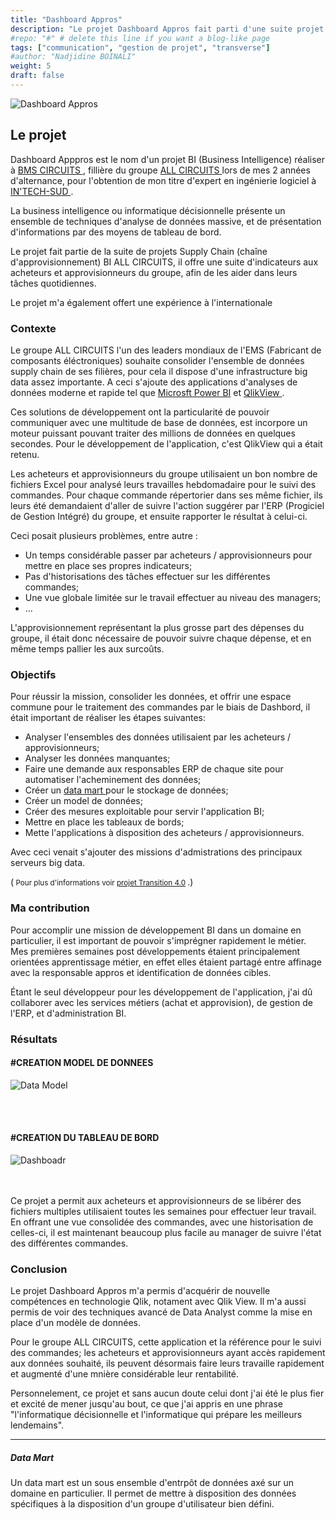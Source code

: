 ```yaml
---
title: "Dashboard Appros"
description: "Le projet Dashboard Appros fait parti d'une suite projet BI Supply Chain."
#repo: "#" # delete this line if you want a blog-like page
tags: ["communication", "gestion de projet", "transverse"]
#author: "Nadjidine BOINALI"
weight: 5
draft: false
---
```



![Dashboard Appros](../../images/project/home_page/dashboard.png)


## Le projet
Dashboard Apppros est le nom d'un projet BI (Business Intelligence) réaliser à <a href="https://bmscircuits.com/" targetv="_blank">BMS CIRCUITS </a>, fillière du groupe <a href="http://allcircuits.com/" target="_blank"> ALL CIRCUITS </a> lors de mes 2 années d'alternance, pour l'obtention de mon titre d'expert en ingénierie logiciel à <a href="https://www.intechinfo.fr/" target="_blank"> IN'TECH-SUD </a>.

La business intelligence ou informatique décisionnelle présente un ensemble de techniques d'analyse de données massive, et de présentation d'informations par des moyens de tableau de bord.

Le projet fait partie de la suite de projets Supply Chain (chaîne d'approvisionnement) BI ALL CIRCUITS, il offre une suite d'indicateurs aux acheteurs et approvisionneurs du groupe, afin de les aider dans leurs tâches quotidiennes.

Le projet m'a également offert une expérience à l'internationale

### Contexte
Le groupe ALL CIRCUITS l'un des leaders mondiaux de l'EMS (Fabricant de composants éléctroniques) souhaite consolider l'ensemble de données supply chain de ses filières, pour cela il dispose d'une infrastructure big data assez importante. A ceci s'ajoute des applications d'analyses de données moderne et rapide tel que <a href="https://powerbi.microsoft.com/" target="_blank">Microsft Power BI</a> et <a href="https://www.qlik.com/" target="_blank">QlikView </a>.

Ces solutions de développement ont la particularité de pouvoir communiquer avec une multitude de base de données, est incorpore un moteur puissant pouvant traiter des millions de données en quelques secondes.
Pour le développement de l'application, c'est QlikView qui a était retenu.

Les acheteurs et approvisionneurs du groupe utilisaient un bon nombre de fichiers Excel pour analysé leurs travailles hebdomadaire pour le suivi des commandes. Pour chaque commande répertorier dans ses même fichier, ils leurs été demandaient d'aller de suivre l'action suggérer par l'ERP (Progiciel de Gestion Intégré) du groupe, et ensuite rapporter le résultat à celui-ci. 

Ceci posait plusieurs problèmes, entre autre :
- Un temps considérable passer par acheteurs / approvisionneurs pour mettre en place ses propres indicateurs;
- Pas d'historisations des tâches effectuer sur les différentes commandes;
- Une vue globale limitée sur le travail effectuer au niveau des managers;
- ...

L'approvisionnement représentant la plus grosse part des dépenses du groupe, il était donc nécessaire de pouvoir suivre chaque dépense, et en même temps pallier les aux surcoûts.


### Objectifs

Pour réussir la mission, consolider les données, et offrir une espace commune pour le traitement des commandes par le biais de Dashbord, il était important de réaliser les étapes suivantes:

- Analyser l'ensembles des données utilisaient par les acheteurs / approvisionneurs;
- Analyser les données manquantes;
- Faire une demande aux responsables ERP de chaque site pour automatiser l'acheminement des données;
- Créer un <a href="#data-mart"> data mart </a> pour le stockage de données;
- Créer un model de données;
- Créer des mesures exploitable pour servir l'application BI;
- Mettre en place les tableaux de bords;
- Mette l'applications à disposition des acheteurs / approvisionneurs.  

Avec ceci venait s'ajouter des missions d'admistrations des principaux serveurs big data.

(<small> Pour plus d'informations voir <a href="https://b-nadji/projets/transition-4.0#migration-zabbix" target="_blank"> projet Transition 4.0</a> </small>.)

### Ma contribution

Pour accomplir une mission de développement BI dans un domaine en particulier, il est important de pouvoir s'imprégner rapidement le métier. Mes premières semaines post développements étaient principalement orientées apprentissage métier, en effet elles étaient partagé entre affinage avec la responsable appros  et identification de données cibles.

Étant le seul développeur pour les développement de l'application, j'ai dû collaborer avec les services métiers (achat et approvision), de gestion de l'ERP, et d'administration BI. 

### Résultats
#### #CREATION MODEL DE DONNEES

![Data Model](../../images/project/DashboardAppros/datamodelQV.jpg)

<br> </br> 
#### #CREATION DU TABLEAU DE BORD
![Dashboadr](../../images/project/DashboardAppros/dashboardappro-result.png)

<br> </br> 
Ce projet a permit aux acheteurs et approvisionneurs de se libérer des fichiers multiples utilisaient toutes les semaines pour effectuer leur travail. En offrant une vue consolidée des commandes, avec une historisation de celles-ci, il est maintenant beaucoup plus facile au manager de suivre l'état des différentes commandes.

### Conclusion

Le projet Dashboard Appros m'a permis d'acquérir de nouvelle compétences en technologie Qlik, notament avec Qlik View. Il m'a aussi permis de voir des techniques avancé de Data Analyst comme la mise en place d'un modèle de données.

Pour le groupe ALL CIRCUITS, cette application et la référence pour le suivi des commandes; les acheteurs et approvisionneurs ayant accès rapidement aux données souhaité, ils peuvent désormais faire leurs travaille rapidement et augmenté d'une mnière considérable leur rentabilité.

Personnelement, ce projet et sans aucun doute celui dont j'ai été le plus fier et excité de mener jusqu'au bout, ce que j'ai appris en une phrase "l'informatique décisionnelle et l'informatique qui prépare les meilleurs lendemains".

<hr>

##### Data Mart
Un data mart est un sous ensemble d'entrpôt de données axé sur un domaine en particulier. Il permet de mettre à disposition des données spécifiques à la disposition d'un groupe d'utilisateur bien défini.



